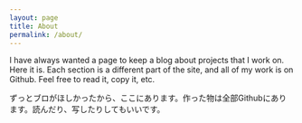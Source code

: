 ```yaml
---
layout: page
title: About
permalink: /about/
---
```


I have always wanted a page to keep a blog about projects that I work on. Here it is. Each section is a different part of the site, and all of my work is on Github. Feel free to read it, copy it, etc.

ずっとブロがほしかったから、ここにあります。作った物は全部Githubにあります。読んだり、写したりしてもいいです。
